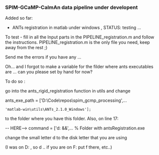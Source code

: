 ### SPIM-GCaMP-CaImAn data pipeline under developent
Added so far:
+ ANTs registration in matlab under windows , STATUS: testing ...

To test - fill in all the Input parts in the PIPELINE_registration.m and follow the instructions. 
PIPELINE_registration.m is the only file you need, keep away from the rest ;) 

Send me the errors if you have any ... 






Oh... and I forgot to make a variable for the filder where ants executables are ... can you please set by hand for now? 

To do so :

go into the ants_rigid_registration function in utils and change 

ants_exe_path = ['D:\Code\repos\spim_gcmp_processing\',...

    'matlab-win\utils\ANTs_2.1.0_Windows']; 
    
to the folder where you have this folder. 
Also, on line 17: 

-- HERE--> command = ['d: &&',... % Folder with antsRegistration.exe 

change the small letter d to the disk letter that you are using 

(I was on D: , so d .. if you are on F: put f there, etc..) 
